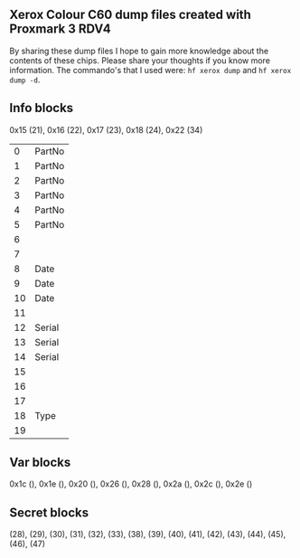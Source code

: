 Xerox Colour C60 dump files created with Proxmark 3 RDV4
---

By sharing these dump files I hope to gain more knowledge about the contents of these chips. Please share your thoughts if you know more information.
The commando's that I used were: `hf xerox dump` and `hf xerox dump -d`.

Info blocks
---
0x15 (21), 0x16 (22), 0x17 (23), 0x18 (24), 0x22 (34)

|     |       |
|-----|-------|
| 0   | PartNo|
| 1   | PartNo|
| 2   | PartNo|
| 3   | PartNo|
| 4   | PartNo|
| 5   | PartNo|
| 6   |       |
| 7   |       |
| 8   | Date  |
| 9   | Date  |
| 10  | Date  |
| 11  |       |
| 12  | Serial|
| 13  | Serial|
| 14  | Serial|
| 15  |       |
| 16  |       |
| 17  |       |
| 18  | Type  |
| 19  |       |

Var blocks
---
0x1c (), 0x1e (), 0x20 (), 0x26 (), 0x28 (), 0x2a (), 0x2c (), 0x2e ()

Secret blocks
---
(28), (29), (30), (31), (32), (33), (38), (39), (40), (41), (42), (43), (44), (45), (46), (47)

